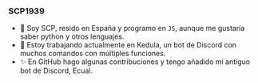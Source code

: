 ### SCP1939
- 👋 Soy SCP, resido en España y programo en `JS`, aunque me gustaría saber python y otros lenguajes.
- 🔭 Estoy trabajando actualmente en Kedula, un bot de Discord con muchos comandos con múltiples funciones.
- ✨ En GitHub hago algunas contribuciones y tengo añadido mi antiguo bot de Discord, Ecual.
